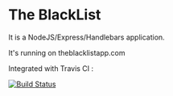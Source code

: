 The BlackList
==========

It is a NodeJS/Express/Handlebars application.

It's running on theblacklistapp.com


Integrated with Travis CI :

[![Build Status](https://secure.travis-ci.org/tnbredillet/blacklist.png)](http://travis-ci.org/tnbredillet/blacklist)